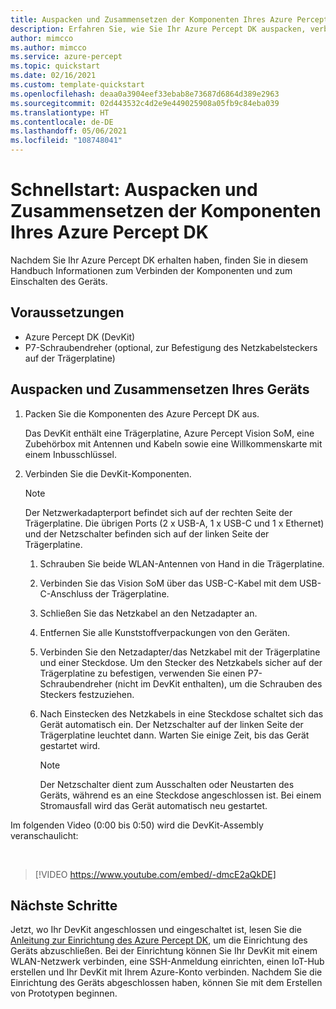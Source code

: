 ```yaml
---
title: Auspacken und Zusammensetzen der Komponenten Ihres Azure Percept DK
description: Erfahren Sie, wie Sie Ihr Azure Percept DK auspacken, verbinden und einschalten.
author: mimcco
ms.author: mimcco
ms.service: azure-percept
ms.topic: quickstart
ms.date: 02/16/2021
ms.custom: template-quickstart
ms.openlocfilehash: deaa0a3904eef33ebab8e73687d6864d389e2963
ms.sourcegitcommit: 02d443532c4d2e9e449025908a05fb9c84eba039
ms.translationtype: HT
ms.contentlocale: de-DE
ms.lasthandoff: 05/06/2021
ms.locfileid: "108748041"
---
```

# <a name="quickstart-unbox-and-assemble-your-azure-percept-dk-components"></a>Schnellstart: Auspacken und Zusammensetzen der Komponenten Ihres Azure Percept DK

Nachdem Sie Ihr Azure Percept DK erhalten haben, finden Sie in diesem Handbuch Informationen zum Verbinden der Komponenten und zum Einschalten des Geräts.

## <a name="prerequisites"></a>Voraussetzungen

- Azure Percept DK (DevKit)
- P7-Schraubendreher (optional, zur Befestigung des Netzkabelsteckers auf der Trägerplatine)

## <a name="unbox-and-assemble-your-device"></a>Auspacken und Zusammensetzen Ihres Geräts

1. Packen Sie die Komponenten des Azure Percept DK aus.

    Das DevKit enthält eine Trägerplatine, Azure Percept Vision SoM, eine Zubehörbox mit Antennen und Kabeln sowie eine Willkommenskarte mit einem Inbusschlüssel.

1. Verbinden Sie die DevKit-Komponenten.

    > [!NOTE]
    > Der Netzwerkadapterport befindet sich auf der rechten Seite der Trägerplatine. Die übrigen Ports (2 x USB-A, 1 x USB-C und 1 x Ethernet) und der Netzschalter befinden sich auf der linken Seite der Trägerplatine.

    1. Schrauben Sie beide WLAN-Antennen von Hand in die Trägerplatine.

    1. Verbinden Sie das Vision SoM über das USB-C-Kabel mit dem USB-C-Anschluss der Trägerplatine.

    1. Schließen Sie das Netzkabel an den Netzadapter an.

    1. Entfernen Sie alle Kunststoffverpackungen von den Geräten.

    1. Verbinden Sie den Netzadapter/das Netzkabel mit der Trägerplatine und einer Steckdose. Um den Stecker des Netzkabels sicher auf der Trägerplatine zu befestigen, verwenden Sie einen P7-Schraubendreher (nicht im DevKit enthalten), um die Schrauben des Steckers festzuziehen.

    1. Nach Einstecken des Netzkabels in eine Steckdose schaltet sich das Gerät automatisch ein. Der Netzschalter auf der linken Seite der Trägerplatine leuchtet dann. Warten Sie einige Zeit, bis das Gerät gestartet wird.

        > [!NOTE]
        > Der Netzschalter dient zum Ausschalten oder Neustarten des Geräts, während es an eine Steckdose angeschlossen ist. Bei einem Stromausfall wird das Gerät automatisch neu gestartet.

Im folgenden Video (0:00 bis 0:50) wird die DevKit-Assembly veranschaulicht:

</br>

> [!VIDEO https://www.youtube.com/embed/-dmcE2aQkDE]

## <a name="next-steps"></a>Nächste Schritte

Jetzt, wo Ihr DevKit angeschlossen und eingeschaltet ist, lesen Sie die [Anleitung zur Einrichtung des Azure Percept DK](./quickstart-percept-dk-set-up.md), um die Einrichtung des Geräts abzuschließen. Bei der Einrichtung können Sie Ihr DevKit mit einem WLAN-Netzwerk verbinden, eine SSH-Anmeldung einrichten, einen IoT-Hub erstellen und Ihr DevKit mit Ihrem Azure-Konto verbinden. Nachdem Sie die Einrichtung des Geräts abgeschlossen haben, können Sie mit dem Erstellen von Prototypen beginnen.
